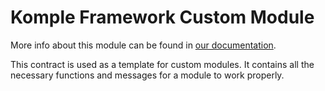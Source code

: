 # Komple Framework Custom Module

More info about this module can be found in [our documentation](https://docs.komple.io/komple-framework/modules/Custom-Modules).

This contract is used as a template for custom modules. It contains all the necessary functions and messages for a module to work properly.
